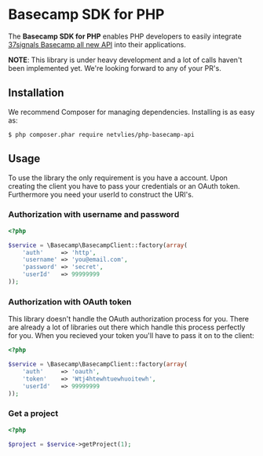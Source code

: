 # Basecamp SDK for PHP

The **Basecamp SDK for PHP** enables PHP developers to easily integrate [37signals Basecamp all new API][basecamp] into their applications.

**NOTE**: This library is under heavy development and a lot of calls haven't been implemented yet. We're looking forward to any of your PR's.

## Installation
We recommend Composer for managing dependencies. Installing is as easy as:

    $ php composer.phar require netvlies/php-basecamp-api

## Usage

To use the library the only requirement is you have a account.
Upon creating the client you have to pass your credentials or an OAuth token. Furthermore you need your userId to construct the URI's.

### Authorization with username and password

```php
<?php

$service = \Basecamp\BasecampClient::factory(array(
    'auth'     => 'http',
    'username' => 'you@email.com',
    'password' => 'secret',
    'userId'   => 99999999
));
```

### Authorization with OAuth token

This library doesn't handle the OAuth authorization process for you. There are already a lot of libraries out there which handle this process perfectly for you. When you recieved your token you'll have to pass it on to the client:

```php
<?php

$service = \Basecamp\BasecampClient::factory(array(
    'auth'     => 'oauth',
    'token'    => 'Wtj4htewhtuewhuoitewh',
    'userId'   => 99999999
));

```

### Get a project

```php
<?php

$project = $service->getProject(1);

```

[basecamp]: https://basecamp.com/
